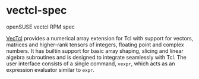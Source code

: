 # vectcl-spec

openSUSE vectcl RPM spec

[VecTcl](https://auriocus.github.io/VecTcl/) provides a numerical array
extension for Tcl with support for vectors, matrices and higher-rank
tensors of integers, floating point and complex numbers. It has builtin
support for basic array shaping, slicing and linear algebra subroutines
and is designed to integrate seamlessly with Tcl. The user interface
consists of a single command, `vexpr`, which acts as an expression
evaluator similar to `expr`.

